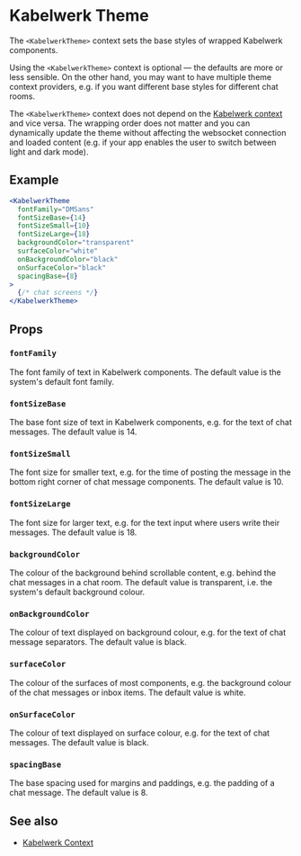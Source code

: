 # Kabelwerk Theme

The `<KabelwerkTheme>` context sets the base styles of wrapped Kabelwerk components.

Using the `<KabelwerkTheme>` context is optional — the defaults are more or less sensible. On the other hand, you may want to have multiple theme context providers, e.g. if you want different base styles for different chat rooms.

The `<KabelwerkTheme>` context does not depend on the [Kabelwerk context](./KabelwerkContext.md) and vice versa. The wrapping order does not matter and you can dynamically update the theme without affecting the websocket connection and loaded content (e.g. if your app enables the user to switch between light and dark mode).

## Example

```jsx
<KabelwerkTheme
  fontFamily="DMSans"
  fontSizeBase={14}
  fontSizeSmall={10}
  fontSizeLarge={18}
  backgroundColor="transparent"
  surfaceColor="white"
  onBackgroundColor="black"
  onSurfaceColor="black"
  spacingBase={8}
>
  {/* chat screens */}
</KabelwerkTheme>
```

## Props

### `fontFamily`

The font family of text in Kabelwerk components. The default value is the system's default font family.

### `fontSizeBase`

The base font size of text in Kabelwerk components, e.g. for the text of chat messages. The default value is 14.

### `fontSizeSmall`

The font size for smaller text, e.g. for the time of posting the message in the bottom right corner of chat message components. The default value is 10.

### `fontSizeLarge`

The font size for larger text, e.g. for the text input where users write their messages. The default value is 18.

### `backgroundColor`

The colour of the background behind scrollable content, e.g. behind the chat messages in a chat room. The default value is transparent, i.e. the system's default background colour.

### `onBackgroundColor`

The colour of text displayed on background colour, e.g. for the text of chat message separators. The default value is black.

### `surfaceColor`

The colour of the surfaces of most components, e.g. the background colour of the chat messages or inbox items. The default value is white.

### `onSurfaceColor`

The colour of text displayed on surface colour, e.g. for the text of chat messages. The default value is black.

### `spacingBase`

The base spacing used for margins and paddings, e.g. the padding of a chat message. The default value is 8.

## See also

- [Kabelwerk Context](./KabelwerkContext.md)
